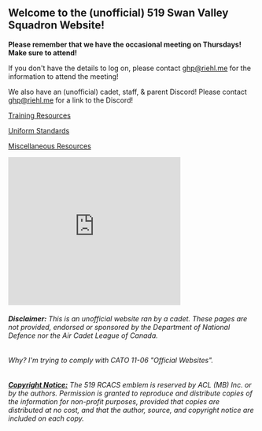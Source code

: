 Welcome to the (unofficial) 519 Swan Valley Squadron Website!
------

**Please remember that we have the occasional meeting on Thursdays! Make sure to attend!**

If you don't have the details to log on, please contact [ghp@riehl.me](mailto:ghp@riehl.me) for the information to attend the meeting!

We also have an (unofficial) cadet, staff, & parent Discord! Please contact [ghp@riehl.me](mailto:ghp@riehl.me) for a link to the Discord!

[Training Resources](Training)

[Uniform Standards](Uniform)

[Miscellaneous Resources](Misc)

<iframe src="https://discordapp.com/widget?id=707999040272597022&theme=dark" width="350" height="300" allowtransparency="true" frameborder="0"></iframe>

###### **Disclaimer:** This is an unofficial website ran by a cadet. These pages are not provided, endorsed or sponsored by the Department of National Defence nor the Air Cadet League of Canada.

###### Why? I'm trying to comply with CATO 11-06 "Official Websites".

###### [**Copyright Notice:**](http://www.aircadetleaguemb.ca/f02-protocol.shtml#copyright) The 519 RCACS emblem is reserved by ACL (MB) Inc. or by the authors. Permission is granted to reproduce and distribute copies of the information for non-profit purposes, provided that copies are distributed at no cost, and that the author, source, and copyright notice are included on each copy.